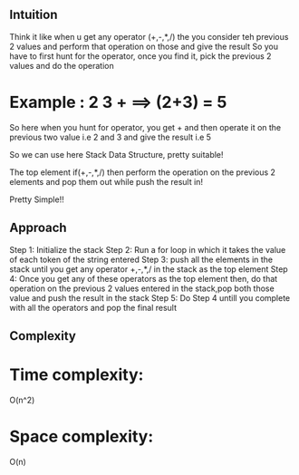 ## Intuition
Think it like when u get any operator (+,-,*,/) the you consider teh previous 2 values and perform that operation on those and give the result
So you have to first hunt for the operator, once you find it, pick the previous 2 values and do the operation

# Example : 2 3 + ==> (2+3) = 5

So here when you hunt for operator, you get + and then operate it on the previous two value i.e 2 and 3 and give the result i.e 5

So we can use here Stack Data Structure, pretty suitable!

The top element if(+,-,*,/) then perform the operation on the previous 2 elements and pop them out while push the result in!

Pretty Simple!!

## Approach
Step 1: Initialize the stack
Step 2: Run a for loop in which it takes the value of each token of the string entered
Step 3: push all the elements in the stack until you get any operator +,-,*,/ in the stack as the top element
Step 4: Once you get any of these operators as the top element then, do that operation on the previous 2 values entered in the stack,pop both those value and push the result in the stack
Step 5: Do Step 4 untill you complete with all the operators and pop the final result

## Complexity
# Time complexity:
O(n^2)

# Space complexity:
O(n)
